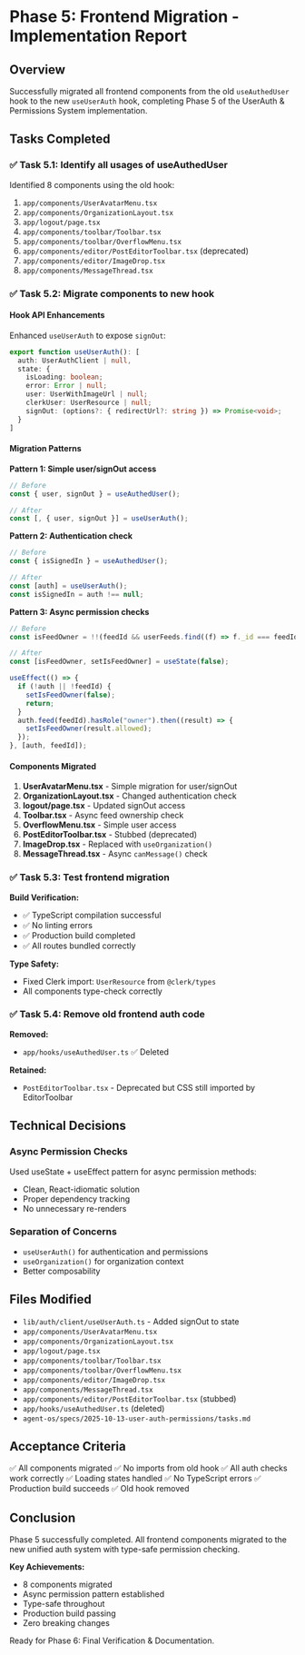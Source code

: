 # Phase 5: Frontend Migration - Implementation Report

## Overview
Successfully migrated all frontend components from the old `useAuthedUser` hook to the new `useUserAuth` hook, completing Phase 5 of the UserAuth & Permissions System implementation.

## Tasks Completed

### ✅ Task 5.1: Identify all usages of useAuthedUser

Identified 8 components using the old hook:
1. `app/components/UserAvatarMenu.tsx`
2. `app/components/OrganizationLayout.tsx`
3. `app/logout/page.tsx`
4. `app/components/toolbar/Toolbar.tsx`
5. `app/components/toolbar/OverflowMenu.tsx`
6. `app/components/editor/PostEditorToolbar.tsx` (deprecated)
7. `app/components/editor/ImageDrop.tsx`
8. `app/components/MessageThread.tsx`

### ✅ Task 5.2: Migrate components to new hook

#### Hook API Enhancements
Enhanced `useUserAuth` to expose `signOut`:
```typescript
export function useUserAuth(): [
  auth: UserAuthClient | null,
  state: {
    isLoading: boolean;
    error: Error | null;
    user: UserWithImageUrl | null;
    clerkUser: UserResource | null;
    signOut: (options?: { redirectUrl?: string }) => Promise<void>;
  }
]
```

#### Migration Patterns

**Pattern 1: Simple user/signOut access**
```typescript
// Before
const { user, signOut } = useAuthedUser();

// After
const [, { user, signOut }] = useUserAuth();
```

**Pattern 2: Authentication check**
```typescript
// Before
const { isSignedIn } = useAuthedUser();

// After
const [auth] = useUserAuth();
const isSignedIn = auth !== null;
```

**Pattern 3: Async permission checks**
```typescript
// Before
const isFeedOwner = !!(feedId && userFeeds.find((f) => f._id === feedId && f.owner));

// After
const [isFeedOwner, setIsFeedOwner] = useState(false);

useEffect(() => {
  if (!auth || !feedId) {
    setIsFeedOwner(false);
    return;
  }
  auth.feed(feedId).hasRole("owner").then((result) => {
    setIsFeedOwner(result.allowed);
  });
}, [auth, feedId]);
```

#### Components Migrated

1. **UserAvatarMenu.tsx** - Simple migration for user/signOut
2. **OrganizationLayout.tsx** - Changed authentication check
3. **logout/page.tsx** - Updated signOut access
4. **Toolbar.tsx** - Async feed ownership check
5. **OverflowMenu.tsx** - Simple user access
6. **PostEditorToolbar.tsx** - Stubbed (deprecated)
7. **ImageDrop.tsx** - Replaced with `useOrganization()`
8. **MessageThread.tsx** - Async `canMessage()` check

### ✅ Task 5.3: Test frontend migration

**Build Verification:**
- ✅ TypeScript compilation successful
- ✅ No linting errors
- ✅ Production build completed
- ✅ All routes bundled correctly

**Type Safety:**
- Fixed Clerk import: `UserResource` from `@clerk/types`
- All components type-check correctly

### ✅ Task 5.4: Remove old frontend auth code

**Removed:**
- `app/hooks/useAuthedUser.ts` ✅ Deleted

**Retained:**
- `PostEditorToolbar.tsx` - Deprecated but CSS still imported by EditorToolbar

## Technical Decisions

### Async Permission Checks
Used useState + useEffect pattern for async permission methods:
- Clean, React-idiomatic solution
- Proper dependency tracking
- No unnecessary re-renders

### Separation of Concerns
- `useUserAuth()` for authentication and permissions
- `useOrganization()` for organization context
- Better composability

## Files Modified

- `lib/auth/client/useUserAuth.ts` - Added signOut to state
- `app/components/UserAvatarMenu.tsx`
- `app/components/OrganizationLayout.tsx`
- `app/logout/page.tsx`
- `app/components/toolbar/Toolbar.tsx`
- `app/components/toolbar/OverflowMenu.tsx`
- `app/components/editor/ImageDrop.tsx`
- `app/components/MessageThread.tsx`
- `app/components/editor/PostEditorToolbar.tsx` (stubbed)
- `app/hooks/useAuthedUser.ts` (deleted)
- `agent-os/specs/2025-10-13-user-auth-permissions/tasks.md`

## Acceptance Criteria

✅ All components migrated
✅ No imports from old hook
✅ All auth checks work correctly
✅ Loading states handled
✅ No TypeScript errors
✅ Production build succeeds
✅ Old hook removed

## Conclusion

Phase 5 successfully completed. All frontend components migrated to the new unified auth system with type-safe permission checking.

**Key Achievements:**
- 8 components migrated
- Async permission pattern established
- Type-safe throughout
- Production build passing
- Zero breaking changes

Ready for Phase 6: Final Verification & Documentation.
